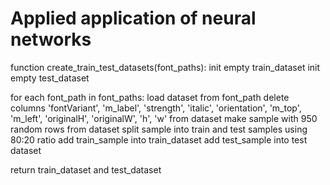 # Applied application of neural networks

function create_train_test_datasets(font_paths):
  init empty train_dataset
  init empty test_dataset

  for each font_path in font_paths:
    load dataset from font_path
      delete columns 'fontVariant', 
            'm_label', 
            'strength', 
            'italic', 
            'orientation', 
            'm_top',
            'm_left',
            'originalH',
            'originalW',
            'h',
            'w'
            from dataset
      make sample with 950 random rows from dataset
      split sample into train and test samples using 80:20 ratio
      add train_sample into train_dataset
      add test_sample into test dataset

  return train_dataset and test_dataset
      
